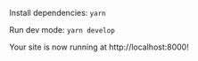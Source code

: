 
Install dependencies:
```yarn```

Run dev mode:
```yarn develop```

Your site is now running at http://localhost:8000!
